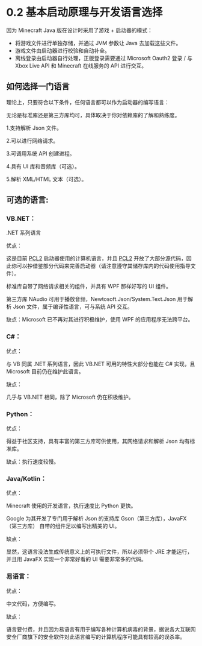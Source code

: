 # 0.2 基本启动原理与开发语言选择

因为 Minecraft Java 版在设计时采用了游戏 + 启动器的模式：

- 将游戏文件进行单独存储，并通过 JVM 参数让 Java 去加载这些文件。
- 游戏文件由启动器进行校验和自动补全。
- 离线登录由启动器自行处理，正版登录需要通过 Microsoft Oauth2 登录 / 与 Xbox Live API 和 Minecraft 在线服务的 API 进行交互。

## 如何选择一门语言

理论上，只要符合以下条件，任何语言都可以作为启动器的编写语言：

无论是标准库还是第三方库均可，具体取决于你对依赖库的了解和熟练度。

1.支持解析 Json 文件。

2.可以进行网络请求。

3.可调用系统 API 创建进程。

4.具有 UI 库和音频库（可选）。

5.解析 XML/HTML 文本（可选）。


## 可选的语言:

### VB.NET：

.NET 系列语言

优点：

这是目前 [PCL2](https://github.com/Hex-Dragon/PCL2) 启动器使用的计算机语言，并且 [PCL2](https://github.com/Hex-Dragon/PCL2) 开放了大部分源代码，因此你可以<del>抄</del>借鉴部分代码来完善启动器（请注意遵守其储存库内的代码使用指导文件）。

标准库自带了网络请求相关的组件，并具有 WPF 那样好写的 UI 组件。

第三方库 NAudio 可用于播放音频，Newtosoft.Json/System.Text.Json 用于解析 Json 文件，属于编译性语言，可与系统 API 交互。

缺点：Microsoft 已不再对其进行积极维护，使用 WPF 的应用程序无法跨平台。

### C#：

优点：

与 VB 同属 .NET 系列语言，因此 VB.NET 可用的特性大部分也能在 C# 实现，且 Microsoft 目前仍在维护此语言。

缺点：

几乎与 VB.NET 相同，除了 Microsoft 仍在积极维护。

### Python：

优点：

得益于社区支持，具有丰富的第三方库可供使用，其网络请求和解析 Json 均有标准库。

缺点：执行速度较慢。

### Java/Kotlin：

优点：

Minecraft 使用的开发语言，执行速度比 Python 更快。

Google 为其开发了专门用于解析 Json 的支持库 Gson（第三方库），JavaFX（第三方库） 自带的组件足以编写出精美的 UI。

缺点：

显然，这语言没法生成传统意义上的可执行文件，所以必须带个 JRE 才能运行，并且用 JavaFX 实现一个非常好看的 UI 需要非常多的代码。

### 易语言：

优点：

中文代码，方便编写。

缺点：

语言要付费，并且因为易语言有用于编写各种计算机病毒的背景，据说各大互联网安全厂商旗下的安全软件对此语言编写的计算机程序可能具有较高的误杀率。
